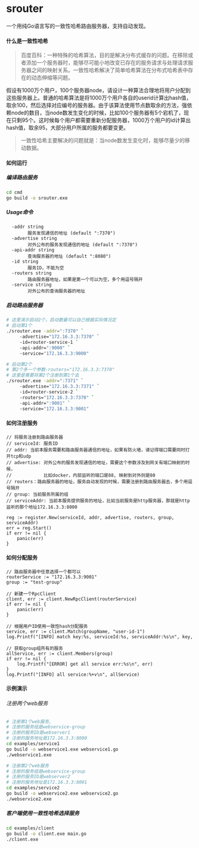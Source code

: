 # srouter
一个用纯Go语言写的一致性哈希路由服务器，支持自动发现。

#### 什么是一致性哈希

> 百度百科：一种特殊的哈希算法，目的是解决分布式缓存的问题。在移除或者添加一个服务器时，能够尽可能小地改变已存在的服务请求与处理请求服务器之间的映射关系。一致性哈希解决了简单哈希算法在分布式哈希表中存在的动态伸缩等问题。

假设有1000万个用户，100个服务器node，请设计一种算法合理地将用户分配到这些服务器上。普通的哈希算法是将1000万个用户各自的userid计算出hash值，取余100，然后选择对应编号的服务器。由于该算法使用节点数取余的方法，强依赖node的数目，当node数发生变化的时候，比如100个服务器有5个宕机了，现在只剩95个。这时候每个用户都需要重新分配服务器，1000万个用户的id计算出hash值，取余95，大部分用户所属的服务都要变更。

> 一致性哈希主要解决的问题就是：当node数发生变化时，能够尽量少的移动数据。

#### 如何运行

##### 编译路由服务
```sh
cd cmd 
go build -o srouter.exe
```

##### Usage命令
```
  -addr string
        服务发现通信的地址 (default ":7370")
  -advertise string
        对外公布的服务发现通信的地址 (default ":7370")
  -api-addr string
        查询服务器的地址 (default ":8080")
  -id string
        服务ID，不能为空
  -routers string
        路由服务器地址，如果是第一个可以为空，多个用逗号隔开
  -service string
        对外公布的查询服务器的地址
```
##### 启动路由服务器
``` sh
# 这里演示启动2个，启动数量可以自己根据实际情况定
# 启动第1个
./srouter.exe -addr=":7370" `
     -advertise="172.16.3.3:7370" `
     -id=router-service-1 `
     -api-addr=":9000" `
     -service="172.16.3.3:9000"

# 启动第2个
# 第2个多一个参数-routers="172.16.3.3:7370"
# 这里是需要将第2个注册到第1个去
./srouter.exe -addr=":7371" `
     -advertise="172.16.3.3:7371" `
     -id=router-service-2 `
     -routers="172.16.3.3:7370" `
     -api-addr=":9001" `
     -service="172.16.3.3:9001"
```
#### 如何注册服务

```
// 将服务注册到路由服务器
// serviceId: 服务ID
// addr: 当前本服务需要和路由服务器通信的地址，如果有防火墙，请记得端口需要同时打开tcp和udp
// advertise: 对外公布的服务发现通信的地址，需要这个参数涉及到网关有端口映射的时候，
//            比如docker，内部监听的端口是88, 映射到对外则是80
// routers：路由服务器的地址，服务自动发现的时候，需要注册到路由服务器去，多个用逗号隔开
// group: 当前服务所属的组
// serviceAddr: 当前本服务提供服务的地址，比如当前服务是http服务器，那就是http监听的那个地址172.16.3.3:8000

reg := register.New(serviceId, addr, advertise, routers, group, serviceAddr)
err = reg.Start()
if err != nil {
	panic(err)
}
```


#### 如何分配服务
```
// 路由服务器中任意选择一个都可以
routerService := "172.16.3.3:9001"
group := "test-group"

// 新建一个RpcClient
client, err := client.NewRpcClient(routerService)
if err != nil {
	panic(err)
}

// 根据用户ID使用一致性hash分配服务
service, err := client.Match(groupName, "user-id-1")
log.Printf("[INFO] match key:%s, serviceId:%s, serviceAddr:%s\n", key, 

// 获取group组所有的服务
allService, err := client.Members(group)
if err != nil {
	log.Printf("[ERROR] get all service err:%s\n", err)
}
log.Printf("[INFO] all service:%+v\n", allService)
```

#### 示例演示

###### 注册两个web服务
```sh
# 注册第1个web服务, 
# 注册的服务组是webservice-group
# 注册的服务ID是webserver1
# 注册的服务地址是172.16.3.3:8000
cd examples/service1
go build -o webservice1.exe webservice1.go 
./webservice1.exe

# 注册第2个web服务
# 注册的服务组是webservice-group
# 注册的服务ID是webserver2
# 注册的服务地址是172.16.3.3:8001
cd examples/service2
go build -o webservice2.exe webservice2.go
./webservice2.exe
```

##### 客户端使用一致性哈希选择服务
```sh
cd examples/client
go build -o client.exe main.go
./client.exe
```

